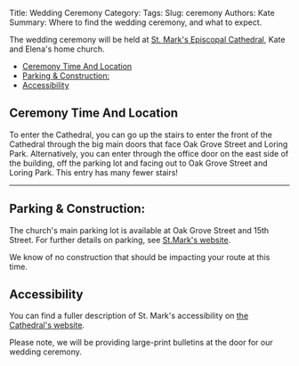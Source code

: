 Title: Wedding Ceremony 
Category: 
Tags: 
Slug: ceremony
Authors: Kate
Summary: Where to find the wedding ceremony, and what to expect.


The wedding ceremony will be held at [St. Mark's Episcopal Cathedral](http://ourcathedral.org), Kate and Elena's home church. 

<!-- MarkdownTOC -->

- [Ceremony Time And Location](#ceremony-time-and-location)
- [Parking & Construction:](#parking--construction)
- [Accessibility](#accessibility)

<!-- /MarkdownTOC -->

<a name="ceremony-time-and-location"></a>
## Ceremony Time And Location

To enter the Cathedral, you can go up the stairs to enter the front of the Cathedral through the big main doors that face Oak Grove Street and Loring Park. Alternatively, you can enter through the office door on the east side of the building, off the parking lot and facing out to Oak Grove Street and Loring Park. This entry has many fewer stairs!

--- 

<a name="parking--construction"></a>
## Parking & Construction: 


The church's main parking lot is available at Oak Grove Street and 15th Street. For further details on parking, see [St.Mark's website](https://ourcathedral.org/parking>).

We know of no construction that should be impacting your route at this time. 


<a name="accessibility"></a>
## Accessibility 

You can find a fuller description of St. Mark's accessibility on [the Cathedral's website](https://ourcathedral.org/accessibility). 

Please note, we will be providing large-print bulletins at the door for our wedding ceremony. 



